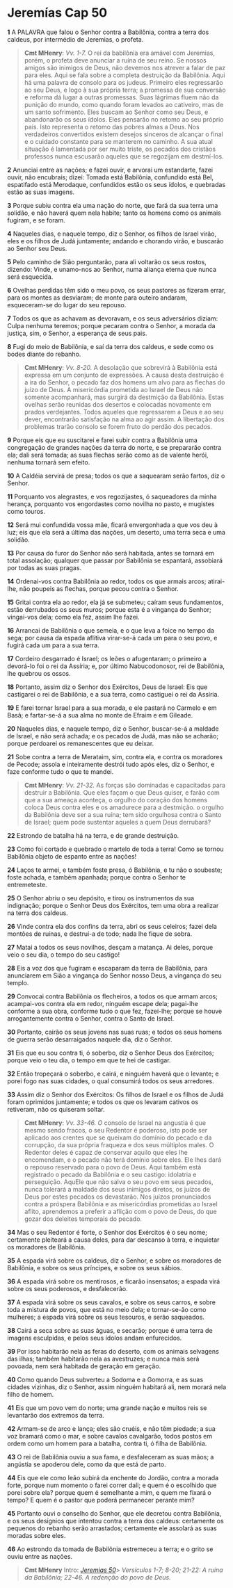 # Jeremías Cap 50

**1** 	A PALAVRA que falou o Senhor contra a Babilônia, contra a terra dos caldeus, por intermédio de Jeremias, o profeta.

> **Cmt MHenry**: *Vv. 1-7.* O rei da babilônia era amável com Jeremias, porém, o profeta deve anunciar a ruína de seu reino. Se nossos amigos são inimigos de Deus, não devemos nos atrever a falar de paz para eles. Aqui se fala sobre a completa destruição da Babilônia. Aqui há uma palavra de consolo para os judeus. Primeiro eles regressarão ao seu Deus, e logo à sua própria terra; a promessa de sua conversão e reforma dá lugar a outras promessas. Suas lágrimas fluem não da punição do mundo, como quando foram levados ao cativeiro, mas de um santo sofrimento. Eles buscam ao Senhor como seu Deus, e abandonarão os seus ídolos. Eles pensarão no retomo ao seu próprio país. Isto representa o retomo das pobres almas a Deus. Nos verdadeiros convertidos existem desejos sinceros de alcançar o final e o cuidado constante para se manterem no caminho. A sua atual situação é lamentada por ser muito triste, os pecados dos cristãos professos nunca escusarão aqueles que se regozijam em destmí-los.

**2** 	Anunciai entre as nações; e fazei ouvir, e arvorai um estandarte, fazei ouvir, não encubrais; dizei: Tomada está Babilônia, confundido está Bel, espatifado está Merodaque, confundidos estão os seus ídolos, e quebradas estão as suas imagens.

**3** 	Porque subiu contra ela uma nação do norte, que fará da sua terra uma solidão, e não haverá quem nela habite; tanto os homens como os animais fugiram, e se foram.

**4** 	Naqueles dias, e naquele tempo, diz o Senhor, os filhos de Israel virão, eles e os filhos de Judá juntamente; andando e chorando virão, e buscarão ao Senhor seu Deus.

**5** 	Pelo caminho de Sião perguntarão, para ali voltarão os seus rostos, dizendo: Vinde, e unamo-nos ao Senhor, numa aliança eterna que nunca será esquecida.

**6** 	Ovelhas perdidas têm sido o meu povo, os seus pastores as fizeram errar, para os montes as desviaram; de monte para outeiro andaram, esqueceram-se do lugar do seu repouso.

**7** 	Todos os que as achavam as devoravam, e os seus adversários diziam: Culpa nenhuma teremos; porque pecaram contra o Senhor, a morada da justiça, sim, o Senhor, a esperança de seus pais.

**8** 	Fugi do meio de Babilônia, e saí da terra dos caldeus, e sede como os bodes diante do rebanho.

> **Cmt MHenry**: *Vv. 8-20.* A desolação que sobrevirá à Babilônia está expressa em um conjunto de expressões. A causa desta destruição é a ira do Senhor, o pecado faz dos homens um alvo para as flechas do juízo de Deus. A misericórdia prometida ao Israel de Deus não somente acompanhará, mas surgirá da destmição da Babilônia. Estas ovelhas serão reunidas dos desertos e colocadas novamente em prados verdejantes. Todos aqueles que regressarem a Deus e ao seu dever, encontrarão satisfação na alma ao agir assim. A libertação dos problemas trarão consolo se forem fruto do perdão dos pecados.

**9** 	Porque eis que eu suscitarei e farei subir contra a Babilônia uma congregação de grandes nações da terra do norte, e se prepararão contra ela; dali será tomada; as suas flechas serão como as de valente herói, nenhuma tornará sem efeito.

**10** 	A Caldéia servirá de presa; todos os que a saquearam serão fartos, diz o Senhor.

**11** 	Porquanto vos alegrastes, e vos regozijastes, ó saqueadores da minha herança, porquanto vos engordastes como novilha no pasto, e mugistes como touros.

**12** 	Será mui confundida vossa mãe, ficará envergonhada a que vos deu à luz; eis que ela será a última das nações, um deserto, uma terra seca e uma solidão.

**13** 	Por causa do furor do Senhor não será habitada, antes se tornará em total assolação; qualquer que passar por Babilônia se espantará, assobiará por todas as suas pragas.

**14** 	Ordenai-vos contra Babilônia ao redor, todos os que armais arcos; atirai-lhe, não poupeis as flechas, porque pecou contra o Senhor.

**15** 	Gritai contra ela ao redor, ela já se submeteu; caíram seus fundamentos, estão derrubados os seus muros; porque esta é a vingança do Senhor; vingai-vos dela; como ela fez, assim lhe fazei.

**16** 	Arrancai de Babilônia o que semeia, e o que leva a foice no tempo da sega; por causa da espada aflitiva virar-se-á cada um para o seu povo, e fugirá cada um para a sua terra.

**17** 	Cordeiro desgarrado é Israel; os leões o afugentaram; o primeiro a devorá-lo foi o rei da Assíria; e, por último Nabucodonosor, rei de Babilônia, lhe quebrou os ossos.

**18** 	Portanto, assim diz o Senhor dos Exércitos, Deus de Israel: Eis que castigarei o rei de Babilônia, e a sua terra, como castiguei o rei da Assíria.

**19** 	E farei tornar Israel para a sua morada, e ele pastará no Carmelo e em Basã; e fartar-se-á a sua alma no monte de Efraim e em Gileade.

**20** 	Naqueles dias, e naquele tempo, diz o Senhor, buscar-se-á a maldade de Israel, e não será achada; e os pecados de Judá, mas não se acharão; porque perdoarei os remanescentes que eu deixar.

**21** 	Sobe contra a terra de Merataim, sim, contra ela, e contra os moradores de Pecode; assola e inteiramente destrói tudo após eles, diz o Senhor, e faze conforme tudo o que te mandei.

> **Cmt MHenry**: *Vv. 21-32.* As forças são dominadas e capacitadas para destruir a Babilônia. Que eles façam o que Deus quiser, e farão com que a sua ameaça aconteça, o orgulho do coração dos homens coloca Deus contra eles e os amadurece para a destmição. o orgulho da Babilônia deve ser a sua ruína; tem sido orgulhosa contra o Santo de Israel; quem pode sustentar aqueles a quem Deus derrubará?

**22** 	Estrondo de batalha há na terra, e de grande destruição.

**23** 	Como foi cortado e quebrado o martelo de toda a terra! Como se tornou Babilônia objeto de espanto entre as nações!

**24** 	Laços te armei, e também foste presa, ó Babilônia, e tu não o soubeste; foste achada, e também apanhada; porque contra o Senhor te entremeteste.

**25** 	O Senhor abriu o seu depósito, e tirou os instrumentos da sua indignação; porque o Senhor Deus dos Exércitos, tem uma obra a realizar na terra dos caldeus.

**26** 	Vinde contra ela dos confins da terra, abri os seus celeiros; fazei dela montões de ruínas, e destruí-a de todo; nada lhe fique de sobra.

**27** 	Matai a todos os seus novilhos, desçam a matança. Ai deles, porque veio o seu dia, o tempo do seu castigo!

**28** 	Eis a voz dos que fugiram e escaparam da terra de Babilônia, para anunciarem em Sião a vingança do Senhor nosso Deus, a vingança do seu templo.

**29** 	Convocai contra Babilônia os flecheiros, a todos os que armam arcos; acampai-vos contra ela em redor, ninguém escape dela; pagai-lhe conforme a sua obra, conforme tudo o que fez, fazei-lhe; porque se houve arrogantemente contra o Senhor, contra o Santo de Israel.

**30** 	Portanto, cairão os seus jovens nas suas ruas; e todos os seus homens de guerra serão desarraigados naquele dia, diz o Senhor.

**31** 	Eis que eu sou contra ti, ó soberbo, diz o Senhor Deus dos Exércitos; porque veio o teu dia, o tempo em que te hei de castigar.

**32** 	Então tropeçará o soberbo, e cairá, e ninguém haverá que o levante; e porei fogo nas suas cidades, o qual consumirá todos os seus arredores.

**33** 	Assim diz o Senhor dos Exércitos: Os filhos de Israel e os filhos de Judá foram oprimidos juntamente; e todos os que os levaram cativos os retiveram, não os quiseram soltar.

> **Cmt MHenry**: *Vv. 33-46. O* consolo de Israel na angustia é que mesmo sendo fracos, o seu Redentor é poderoso, isto pode ser aplicado aos crentes que se queixam do domínio do pecado e da corrupção, da sua própria fraqueza e dos seus múltiplos males. O Redentor deles é capaz de conservar aquilo que eles lhe encomendam, e o pecado não terá domínio sobre eles. Ele lhes dará o repouso reservado para o povo de Deus. Aqui também está registrado o pecado da Babilônia e o seu castigo: idolatria e perseguição. AquEle que não salva o seu povo em seus pecados, nunca tolerará a maldade dos seus inimigos diretos, os juízos de Deus por estes pecados os devastarão. Nos juízos pronunciados contra a próspera Babilônia e as misericórdias prometidas ao Israel aflito, aprendemos a preferir a aflição com o povo de Deus, do que gozar dos deleites temporais do pecado.

**34** 	Mas o seu Redentor é forte, o Senhor dos Exércitos é o seu nome; certamente pleiteará a causa deles, para dar descanso à terra, e inquietar os moradores de Babilônia.

**35** 	A espada virá sobre os caldeus, diz o Senhor, e sobre os moradores de Babilônia, e sobre os seus príncipes, e sobre os seus sábios.

**36** 	A espada virá sobre os mentirosos, e ficarão insensatos; a espada virá sobre os seus poderosos, e desfalecerão.

**37** 	A espada virá sobre os seus cavalos, e sobre os seus carros, e sobre toda a mistura de povos, que está no meio dela; e tornar-se-ão como mulheres; a espada virá sobre os seus tesouros, e serão saqueados.

**38** 	Cairá a seca sobre as suas águas, e secarão; porque é uma terra de imagens esculpidas, e pelos seus ídolos andam enfurecidos.

**39** 	Por isso habitarão nela as feras do deserto, com os animais selvagens das ilhas; também habitarão nela as avestruzes; e nunca mais será povoada, nem será habitada de geração em geração.

**40** 	Como quando Deus subverteu a Sodoma e a Gomorra, e as suas cidades vizinhas, diz o Senhor, assim ninguém habitará ali, nem morará nela filho de homem.

**41** 	Eis que um povo vem do norte; uma grande nação e muitos reis se levantarão dos extremos da terra.

**42** 	Armam-se de arco e lança; eles são cruéis, e não têm piedade; a sua voz bramará como o mar, e sobre cavalos cavalgarão, todos postos em ordem como um homem para a batalha, contra ti, ó filha de Babilônia.

**43** 	O rei de Babilônia ouviu a sua fama, e desfaleceram as suas mãos; a angústia se apoderou dele, como da que está de parto.

**44** 	Eis que ele como leão subirá da enchente do Jordão, contra a morada forte, porque num momento o farei correr dali; e quem é o escolhido que porei sobre ela? porque quem é semelhante a mim, e quem me fixará o tempo? E quem é o pastor que poderá permanecer perante mim?

**45** 	Portanto ouvi o conselho do Senhor, que ele decretou contra Babilônia, e os seus desígnios que intentou contra a terra dos caldeus: certamente os pequenos do rebanho serão arrastados; certamente ele assolará as suas moradas sobre eles.

**46** 	Ao estrondo da tomada de Babilônia estremeceu a terra; e o grito se ouviu entre as nações.


> **Cmt MHenry** Intro: *[Jeremias 50](../24A-Jr/50.md#0)*> *Versículos 1-7; 8-20; 21-22: A ruína da Babilônia; 22-46. A redenção do povo de Deus.*